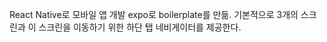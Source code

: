 React Native로 모바일 앱 개발
expo로 boilerplate를 만듦. 기본적으로 3개의 스크린과 이 스크린을 이동하기 위한 하단 탭 네비게이터를 제공한다.


<!--stackedit_data:
eyJoaXN0b3J5IjpbMTI1MzI5OTc2MywtMzc1NDc1MDI2XX0=
-->